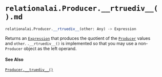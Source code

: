 # `relationalai.Producer.__rtruediv__().md`

```python
relationalai.Producer.__rtruediv__(other: Any) -> Expression
```

Returns an [`Expression`](../Expression.md) that produces the quotient of the [`Producer`](./README.md) values and `other`.
`.__rtruediv__()` is implemented so that you may use a non-`Producer` object as the left operand.

#### See Also

[`Producer.__truediv__()`](./truediv__.md)
